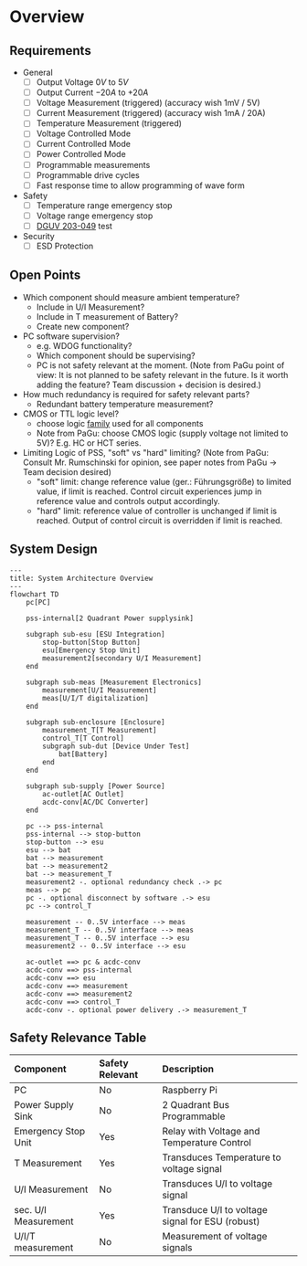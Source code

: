 # Overview

## Requirements

- General
    - [ ] Output Voltage $0V$ to $5V$
    - [ ] Output Current $-20A$ to $+20A$
    - [ ] Voltage Measurement (triggered) (accuracy wish 1mV / 5V)
    - [ ] Current Measurement (triggered) (accuracy wish 1mA / 20A)
    - [ ] Temperature Measurement (triggered)
    - [ ] Voltage Controlled Mode
    - [ ] Current Controlled Mode
    - [ ] Power Controlled Mode
    - [ ] Programmable measurements
    - [ ] Programmable drive cycles
    - [ ] Fast response time to allow programming of wave form
- Safety
    - [ ] Temperature range emergency stop
    - [ ] Voltage range emergency stop
    - [ ] [DGUV 203-049][dguv] test
- Security
    - [ ] ESD Protection

[dguv]: (https://publikationen.dguv.de/widgets/pdf/download/article/829)

## Open Points

- Which component should measure ambient temperature?
    - Include in U/I Measurement?
    - Include in T measurement of Battery?
    - Create new component?
- PC software supervision?
    - e.g. WDOG functionality?
    - Which component should be supervising?
    - PC is not safety relevant at the moment. (Note from PaGu point of view: It
      is not planned to be safety relevant in the future. Is it worth adding the
      feature? Team discussion + decision is desired.)
- How much redundancy is required for safety relevant parts?
    - Redundant battery temperature measurement?
- CMOS or TTL logic level?
    - choose logic [family][7400-families] used for all components
    - Note from PaGu: choose CMOS logic (supply voltage not limited to 5V)? E.g.
        HC or HCT series.
- Limiting Logic of PSS, "soft" vs "hard" limiting? (Note from PaGu: Consult Mr.
    Rumschinski for opinion, see paper notes from PaGu -> Team decision desired)
    - "soft" limit: change reference value (ger.: Führungsgröße) to limited
        value, if limit is reached. Control circuit experiences jump in
        reference value and controls output accordingly.
    - "hard" limit: reference value of controller is unchanged if limit is
        reached. Output of control circuit is overridden if limit is reached.

[7400-families]: https://en.wikipedia.org/wiki/7400-series_integrated_circuits#Families

## System Design

```mermaid
---
title: System Architecture Overview
---
flowchart TD
    pc[PC]

    pss-internal[2 Quadrant Power supplysink]

    subgraph sub-esu [ESU Integration]
        stop-button[Stop Button]
        esu[Emergency Stop Unit]
        measurement2[secondary U/I Measurement]
    end

    subgraph sub-meas [Measurement Electronics]
        measurement[U/I Measurement]
        meas[U/I/T digitalization]
    end

    subgraph sub-enclosure [Enclosure]
        measurement_T[T Measurement]
        control_T[T Control]
        subgraph sub-dut [Device Under Test]
            bat[Battery]
        end
    end

    subgraph sub-supply [Power Source]
        ac-outlet[AC Outlet]
        acdc-conv[AC/DC Converter]
    end

    pc --> pss-internal
    pss-internal --> stop-button
    stop-button --> esu
    esu --> bat
    bat --> measurement
    bat --> measurement2
    bat --> measurement_T
    measurement2 -. optional redundancy check .-> pc
    meas --> pc
    pc -. optional disconnect by software .-> esu
    pc --> control_T

    measurement -- 0..5V interface --> meas
    measurement_T -- 0..5V interface --> meas
    measurement_T -- 0..5V interface --> esu
    measurement2 -- 0..5V interface --> esu

    ac-outlet ==> pc & acdc-conv
    acdc-conv ==> pss-internal
    acdc-conv ==> esu
    acdc-conv ==> measurement
    acdc-conv ==> measurement2
    acdc-conv ==> control_T
    acdc-conv -. optional power delivery .-> measurement_T
```

## Safety Relevance Table

| Component            | Safety Relevant | Description                                      |
|:---------------------|:----------------|:-------------------------------------------------|
| PC                   | No              | Raspberry Pi                                     |
| Power Supply Sink    | No              | 2 Quadrant Bus Programmable                      |
| Emergency Stop Unit  | Yes             | Relay with Voltage and Temperature Control       |
| T Measurement        | Yes             | Transduces Temperature to voltage signal         |
| U/I Measurement      | No              | Transduces U/I to voltage signal                 |
| sec. U/I Measurement | Yes             | Transduce U/I to voltage signal for ESU (robust) |
| U/I/T measurement    | No              | Measurement of voltage signals                   |

